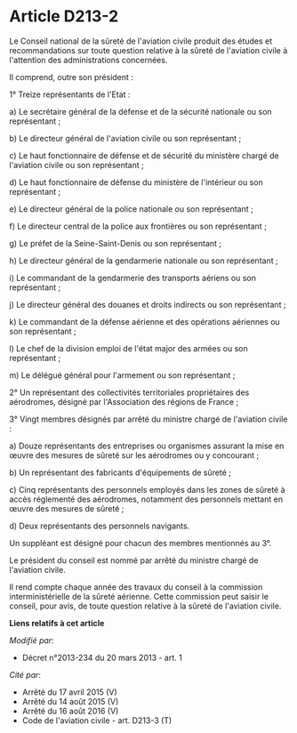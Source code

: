 # Article D213-2

Le Conseil national de la sûreté de l'aviation civile produit des études et recommandations sur toute question relative à la
sûreté de l'aviation civile à l'attention des administrations concernées. 

Il comprend, outre son président : 

1° Treize représentants de l'Etat : 

a) Le secrétaire général de la défense et de la sécurité nationale ou son représentant ; 

b) Le directeur général de l'aviation civile ou son représentant ; 

c) Le haut fonctionnaire de défense et de sécurité du ministère chargé de l'aviation civile ou son représentant ; 

d) Le haut fonctionnaire de défense du ministère de l'intérieur ou son représentant ; 

e) Le directeur général de la police nationale ou son représentant ; 

f) Le directeur central de la police aux frontières ou son représentant ; 

g) Le préfet de la Seine-Saint-Denis ou son représentant ; 

h) Le directeur général de la gendarmerie nationale ou son représentant ; 

i) Le commandant de la gendarmerie des transports aériens ou son représentant ; 

j) Le directeur général des douanes et droits indirects ou son représentant ; 

k) Le commandant de la défense aérienne et des opérations aériennes ou son représentant ; 

l) Le chef de la division emploi de l'état major des armées ou son représentant ; 

m) Le délégué général pour l'armement ou son représentant ; 

2° Un représentant des collectivités territoriales propriétaires des aérodromes, désigné par l'Association des régions de
France ; 

3° Vingt membres désignés par arrêté du ministre chargé de l'aviation civile : 

a) Douze représentants des entreprises ou organismes assurant la mise en œuvre des mesures de sûreté sur les aérodromes ou y
concourant ; 

b) Un représentant des fabricants d'équipements de sûreté ; 

c) Cinq représentants des personnels employés dans les zones de sûreté à accès réglementé des aérodromes, notamment des
personnels mettant en œuvre des mesures de sûreté ; 

d) Deux représentants des personnels navigants. 

Un suppléant est désigné pour chacun des membres mentionnés au 3°. 

Le président du conseil est nommé par arrêté du ministre chargé de l'aviation civile. 

Il rend compte chaque année des travaux du conseil à la commission interministérielle de la sûreté aérienne. Cette commission
peut saisir le conseil, pour avis, de toute question relative à la sûreté de l'aviation civile.

**Liens relatifs à cet article**

_Modifié par_:

  - Décret n°2013-234 du 20 mars 2013 - art. 1

_Cité par_:

  - Arrêté du 17 avril 2015 (V)
  - Arrêté du 14 août 2015 (V)
  - Arrêté du 16 août 2016 (V)
  - Code de l'aviation civile - art. D213-3 (T)

